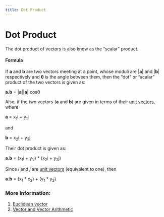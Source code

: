 ```yaml
---
title: Dot Product
---
```


# Dot Product

The dot product of vectors is also know as the “scalar” product.

#### Formula
If <span class="texhtml"><strong>a</strong></span> and <span class="texhtml"><strong>b</strong></span> are two vectors meeting at a point, whose moduli are |<span class="texhtml"><strong>a</strong></span>| and |<span class="texhtml"><strong>b</strong></span>| respectively and <span class="texhtml"><strong>θ</strong></span> is the angle between them, then the “dot” or “scalar” product of the two vectors is given as:

<span class="texhtml"><strong>a.b</strong></span> = <span class="texhtml">|<strong>a</strong>|</span><span class="texhtml">|<strong>a</strong>|</span> cosθ




Also, if the two vectors (<span class="texhtml"><strong>a</strong></span> and <span class="texhtml"><strong>b</strong></span>) are given in terms of their [unit vectors](https://en.wikipedia.org/wiki/Unit_vector), where
 
<span class="texhtml"><strong>a</strong></span> =  x<sub>1</sub>i + y<sub>1</sub>j

and  

<span class="texhtml"><strong>b</strong></span> =  x<sub>2</sub>i + y<sub>2</sub>j

Their dot product is given as:

<span class="texhtml"><strong>a.b</strong></span> = (x<sub>1</sub>i + y<sub>1</sub>j) * (x<sub>2</sub>i + y<sub>2</sub>j)

Since <span class="texhtml"><em>i</em></span> and <span class="texhtml"><em>j</em></span> are [unit vectors](https://en.wikipedia.org/wiki/Unit_vector) (equivalent to one), then

<span class="texhtml"><strong>a.b</strong></span> = (x<sub>1</sub> * x<sub>2</sub>) + (y<sub>1</sub> * y<sub>2</sub>)

### More Information:

1. [Euclidean vector](https://en.wikipedia.org/wiki/Euclidean_vector)
2. [Vector and Vector Arithmetic](http://spiff.rit.edu/classes/phys311.old/lectures/vector/vector.html)
